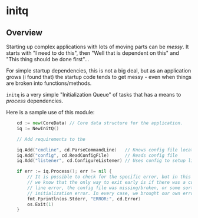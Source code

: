 # initq

## Overview

Starting up complex applications with lots of moving parts can be *messy*. It starts with "I need to do this", then "Well that is dependent on this" and "This thing should be done first"...

For simple startup dependencies, this is not a big deal, but as an application grows (i found that) the startup code tends to get messy - even when things are broken into functions/methods.

``initq`` is a very simple "Initialization Queue" of tasks that has a means to *process* dependencies.

Here is a sample use of this module:

```go
	cd := new(CoreData) // Core data structure for the application.
	iq := NewInitQ()

    // Add requirements to the 

	iq.Add("cmdline", cd.ParseCommandLine)   // Knows config file location
	iq.Add("config", cd.ReadConfigFile)      // Reads config file
	iq.Add("listener", cd.ConfigureListener) // Uses config to setup listener

	if err := iq.Process(); err != nil {
		// It is possible to check for the specific error, but in this case
		// we know that the only way to exit early is if there was a command-
		// line error, the config file was missing/broken, or some sort of
		// initialization error. In every case, we brought our own error.
		fmt.Fprintln(os.Stderr, "ERROR:", cd.Error)
		os.Exit(1)
	}
```

